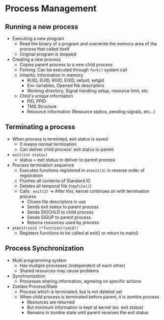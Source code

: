# Process Management

## Running a new process
- Executing a new program
    - Read the binary of a program and overwrite the memory area of the process that called itself
    - Original program is stopped
- Creating a new process
    - Copies parent process to a new child process
    - Forking: Can be executed through `fork()` system call
    - Inherits: Information in memory
        - RUID, EUID, RGID, EGID, setuid, setgid
        - Env variables, Opened file descriptors
        - Working directory, Signal handling setup, resource limit, etc
    - Child's unique information
        - PID, PPID
        - TMS Structure
        - Resource information (Resource statics, pending signals, etc...)

## Terminating a process
- When process is terminted, exit status is saved
    - 0 means normal termination
    - Can deliver child process' exit status to parent
- `exit(int status)`
    - status = exit status to deliver to parent process
- Process termination sequence
    - Executes functions registered in `atexit(3)` in reverse order of registration
    - Flushes all contents of Standard IO
    - Deletes all temporal file (`tmpfile()`)
    - Calls `_exit(2)` -> After this, kernel continues on with termination process
        - Closes file descriptors in use
        - Sends exit status to parent process
        - Sends SIGCHLD to child process
        - Sends SIGUP to parent process
        - Returns resources used by process 
- `atexit(void (*function)(void))`
    - Registers functions to be called at exit() or return to main()

## Process Synchronization
- Multi programming system
    - Has multiple processes (independent of each other)
    - Shared resources may cause problems
- Synchronization
    - Processes sharing information, agreeing on specific actions
- Zombie Process/State
    - Process which is terminated, but is not deleted yet
    - When child process is terminated before parent, it is zombie process
        - Resources are returned
        - But minimum information is kept at kernel (ex. exit status)
        - Remains in zombie state until parent receives the exit status